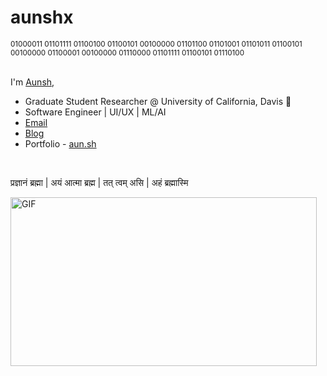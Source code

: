 # aunshx

<sub>
  01000011 01101111 01100100 01100101 00100000 01101100 01101001 01101011 01100101 00100000 01100001 00100000 01110000 01101111 01100101 01110100
</sub>

<br />

<br />

I'm [Aunsh](https://aun.sh),

- Graduate Student Researcher @ University of California, Davis &#128059;
- Software Engineer | UI/UX | ML/AI
- [Email](mailto:aunsh.sb@gmail.com)
- [Blog](https://aunsh.medium.com)
- Portfolio - [aun.sh](https://aun.sh)

<br />

प्रज्ञानं ब्रह्मा | अयं आत्मा ब्रह्म | तत् त्वम् असि | अहं ब्रह्मास्मि 

<img align="left" alt="GIF" src="https://media.giphy.com/media/YJ85eVpdZDy7e/giphy.gif" width="490" height="270" />
<br />

